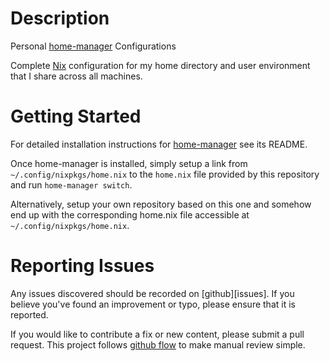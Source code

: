 # Description

Personal [home-manager] Configurations

Complete [Nix] configuration for my home directory and user environment that I
share across all machines.

# Getting Started

For detailed installation instructions for [home-manager] see its README.

Once home-manager is installed, simply setup a link from
`~/.config/nixpkgs/home.nix` to the `home.nix` file provided by this
repository and run `home-manager switch`.

Alternatively, setup your own repository based on this one and somehow end up
with the corresponding home.nix file accessible at
`~/.config/nixpkgs/home.nix`.

# Reporting Issues

Any issues discovered should be recorded on [github][issues].  If you believe
you've found an improvement or typo, please ensure that it is reported.

If you would like to contribute a fix or new content, please submit a pull
request.  This project follows [github flow] to make manual review simple.

[home-manager]: https://github.com/rycee/home-manager
[github flow]: https://guides.github.com/introduction/flow/
[Nix]: https://nixos.org/nixos/manual/
